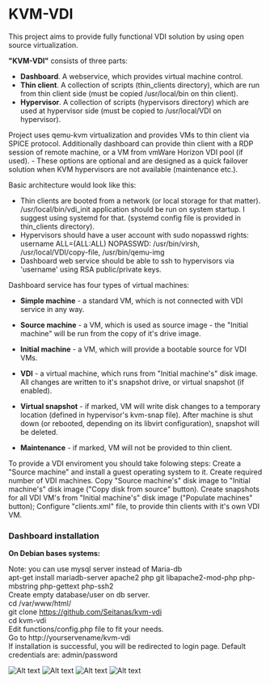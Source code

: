 # KVM-VDI

This project aims to provide fully functional VDI solution by using open source virtualization.

**"KVM-VDI"** consists of three parts:

* **Dashboard**. A webservice, which provides virtual machine control.
* **Thin client**. A collection of scripts (thin_clients directory), which are run from thin client side (must be copied /usr/local/bin on thin client).
* **Hypervisor**. A collection of scripts (hypervisors directory) which are used at hypervisor side (must be copied to /usr/local/VDI on hypervisor).

Project uses qemu-kvm virtualization and provides VMs to thin client via SPICE protocol.
Additionally dashboard can provide thin client with a RDP session of remote machine, or a VM from vmWare Horizon VDI pool (if used). - These options are optional and are designed as a quick failover solution when KVM hypervisors are not available (maintenance etc.).

Basic architecture would look like this:
* Thin clients are booted from a network (or local storage for that matter). /usr/local/bin/vdi_init application should be run on system startup. I suggest using systemd for that. (systemd config file is provided in thin_clients directory).
* Hypervisors should have a user account with sudo nopasswd rights:
username     ALL=(ALL:ALL) NOPASSWD: /usr/bin/virsh, /usr/local/VDI/copy-file, /usr/bin/qemu-img
* Dashboard web service should be able to ssh to hypervisors via 'username' using RSA public/private keys.

Dashboard service has four types of virtual machines:

* **Simple machine** - a standard VM, which is not connected with VDI service in any way.
* **Source machine** - a VM, which is used as source image - the "Initial machine" will be run from the copy of it's drive image.
* **Initial machine** - a VM, which will provide a bootable source for VDI VMs.
* **VDI** - a virtual machine, which runs from "Initial machine's" disk image. All changes are written to it's snapshot drive, or virtual snapshot (if enabled).

* **Virtual snapshot** - if marked, VM will write disk changes to a temporary location (defined in hypervisor's kvm-snap file). After machine is shut down (or rebooted, depending on its libvirt configuration), snapshot will be deleted.
* **Maintenance** - if marked, VM will not be provided to thin client.


To provide a VDI enviroment you should take folowing steps:
Create a "Source machine" and install a guest operating system to it.
Create required number of VDI machines. 
Copy "Source machine's" disk image to "Initial machine's" disk image  ("Copy disk from source" button).
Create snapshots for all VDI VM's from "Initial machine's" disk image ("Populate machines" button);
Configure "clients.xml" file, to provide thin clients with it's own VDI VM.


### Dashboard installation

**On Debian bases systems:**

Note: you can use mysql server instead of Maria-db  
apt-get install mariadb-server apache2 php git libapache2-mod-php php-mbstring php-gettext php-ssh2  
Create empty database/user on db server.  
cd /var/www/html/  
git clone https://github.com/Seitanas/kvm-vdi  
cd kvm-vdi  
Edit functions/config.php file to fit your needs.  
Go to http://yourservename/kvm-vdi  
If installation is successful, you will be redirected to login page. Default credentials are: admin/password
  

![Alt text](http://webjail.ring.lt/vdi/vdi.jpg?raw=true&1)
![Alt text](http://webjail.ring.lt/vdi/vdi2.jpg?raw=true&1)
![Alt text](http://webjail.ring.lt/vdi/vdi3.jpg?raw=true)
![Alt text](http://webjail.ring.lt/vdi/vdi4.png?raw=true)
